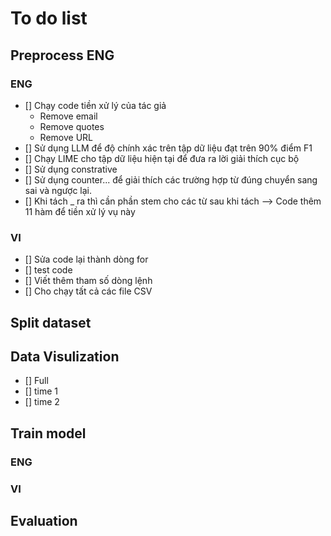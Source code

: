# To do list

## Preprocess ENG

### ENG
- [] Chạy code tiền xử lý của tác giả
    - Remove email
    - Remove quotes
    - Remove URL
- [] Sử dụng LLM để độ chính xác trên tập dữ liệu đạt trên 90% điểm F1
- [] Chạy LIME cho tập dữ liệu hiện tại để đưa ra lời giải thích cục bộ
- [] Sử dụng constrative
- [] Sử dụng counter... để giải thích các trường hợp từ đúng chuyển sang sai và ngược lại.
- [] Khi tách _ ra thì cần phần stem cho các từ sau khi tách --> Code thêm 11 hàm để tiền xử lý vụ này


### VI
- [] Sửa code lại thành dòng for
- [] test code
- [] Viết thêm tham số dòng lệnh
- [] Cho chạy tất cả các file CSV

## Split dataset

## Data Visulization
- [] Full
- [] time 1
- [] time 2


## Train model

### ENG


### VI


## Evaluation
